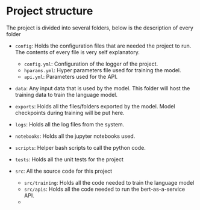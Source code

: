 # Project structure

The project is divided into several folders, below is the description of every folder

- `config`: Holds the configuration files that are needed the project to run. The contents of every file is very self explanatory.
  - `config.yml`: Configuration of the logger of the project.
  - `hparams.yml`: Hyper parameters file used for training the model.
  - `api.yml`: Parameters used for the API.

- `data`: Any input data that is used by the model. This folder will host the training data to train the language model.
- `exports`: Holds all the files/folders exported by the model. Model checkpoints during training will be put here.
- `logs`: Holds all the log files from the system.
- `notebooks`: Holds all the jupyter notebooks used.
- `scripts`: Helper bash scripts to call the python code.
- `tests`: Holds all the unit tests for the project
- `src`: All the source code for this project
  - `src/training`: Holds all the code needed to train the language model
  - `src/apis`: Holds all the code needed to run the bert-as-a-service API.
  - 
